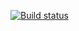 [![Build status](https://ci.appveyor.com/api/projects/status/7ih4mf010q4i04jo?svg=true)](https://ci.appveyor.com/project/Uliana-O/postman-echo)
